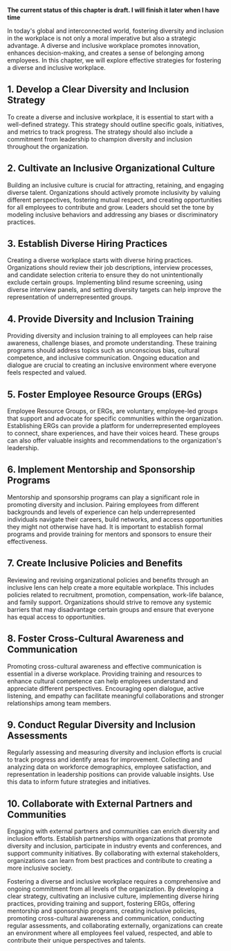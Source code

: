 **The current status of this chapter is draft. I will finish it later when I have time**

In today's global and interconnected world, fostering diversity and inclusion in the workplace is not only a moral imperative but also a strategic advantage. A diverse and inclusive workplace promotes innovation, enhances decision-making, and creates a sense of belonging among employees. In this chapter, we will explore effective strategies for fostering a diverse and inclusive workplace.

**1. Develop a Clear Diversity and Inclusion Strategy**
-------------------------------------------------------

To create a diverse and inclusive workplace, it is essential to start with a well-defined strategy. This strategy should outline specific goals, initiatives, and metrics to track progress. The strategy should also include a commitment from leadership to champion diversity and inclusion throughout the organization.

**2. Cultivate an Inclusive Organizational Culture**
----------------------------------------------------

Building an inclusive culture is crucial for attracting, retaining, and engaging diverse talent. Organizations should actively promote inclusivity by valuing different perspectives, fostering mutual respect, and creating opportunities for all employees to contribute and grow. Leaders should set the tone by modeling inclusive behaviors and addressing any biases or discriminatory practices.

**3. Establish Diverse Hiring Practices**
-----------------------------------------

Creating a diverse workplace starts with diverse hiring practices. Organizations should review their job descriptions, interview processes, and candidate selection criteria to ensure they do not unintentionally exclude certain groups. Implementing blind resume screening, using diverse interview panels, and setting diversity targets can help improve the representation of underrepresented groups.

**4. Provide Diversity and Inclusion Training**
-----------------------------------------------

Providing diversity and inclusion training to all employees can help raise awareness, challenge biases, and promote understanding. These training programs should address topics such as unconscious bias, cultural competence, and inclusive communication. Ongoing education and dialogue are crucial to creating an inclusive environment where everyone feels respected and valued.

**5. Foster Employee Resource Groups (ERGs)**
---------------------------------------------

Employee Resource Groups, or ERGs, are voluntary, employee-led groups that support and advocate for specific communities within the organization. Establishing ERGs can provide a platform for underrepresented employees to connect, share experiences, and have their voices heard. These groups can also offer valuable insights and recommendations to the organization's leadership.

**6. Implement Mentorship and Sponsorship Programs**
----------------------------------------------------

Mentorship and sponsorship programs can play a significant role in promoting diversity and inclusion. Pairing employees from different backgrounds and levels of experience can help underrepresented individuals navigate their careers, build networks, and access opportunities they might not otherwise have had. It is important to establish formal programs and provide training for mentors and sponsors to ensure their effectiveness.

**7. Create Inclusive Policies and Benefits**
---------------------------------------------

Reviewing and revising organizational policies and benefits through an inclusive lens can help create a more equitable workplace. This includes policies related to recruitment, promotion, compensation, work-life balance, and family support. Organizations should strive to remove any systemic barriers that may disadvantage certain groups and ensure that everyone has equal access to opportunities.

**8. Foster Cross-Cultural Awareness and Communication**
--------------------------------------------------------

Promoting cross-cultural awareness and effective communication is essential in a diverse workplace. Providing training and resources to enhance cultural competence can help employees understand and appreciate different perspectives. Encouraging open dialogue, active listening, and empathy can facilitate meaningful collaborations and stronger relationships among team members.

**9. Conduct Regular Diversity and Inclusion Assessments**
----------------------------------------------------------

Regularly assessing and measuring diversity and inclusion efforts is crucial to track progress and identify areas for improvement. Collecting and analyzing data on workforce demographics, employee satisfaction, and representation in leadership positions can provide valuable insights. Use this data to inform future strategies and initiatives.

**10. Collaborate with External Partners and Communities**
----------------------------------------------------------

Engaging with external partners and communities can enrich diversity and inclusion efforts. Establish partnerships with organizations that promote diversity and inclusion, participate in industry events and conferences, and support community initiatives. By collaborating with external stakeholders, organizations can learn from best practices and contribute to creating a more inclusive society.

Fostering a diverse and inclusive workplace requires a comprehensive and ongoing commitment from all levels of the organization. By developing a clear strategy, cultivating an inclusive culture, implementing diverse hiring practices, providing training and support, fostering ERGs, offering mentorship and sponsorship programs, creating inclusive policies, promoting cross-cultural awareness and communication, conducting regular assessments, and collaborating externally, organizations can create an environment where all employees feel valued, respected, and able to contribute their unique perspectives and talents.
